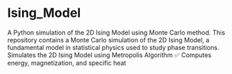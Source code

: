 # Ising_Model
A Python simulation of the 2D Ising Model using Monte Carlo method.
This repository contains a Monte Carlo simulation of the 2D Ising Model, a fundamental model in statistical physics used to study phase transitions.
Simulates the 2D Ising Model using Metropolis Algorithm
✅ Computes energy, magnetization, and specific heat
